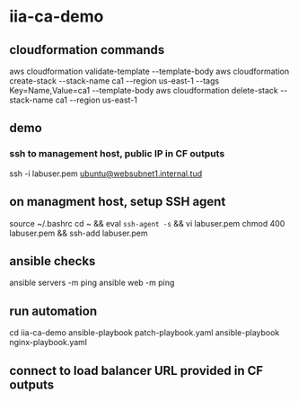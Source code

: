 # iia-ca-demo

## cloudformation commands
aws cloudformation validate-template --template-body
aws cloudformation create-stack --stack-name ca1 --region us-east-1 --tags Key=Name,Value=ca1 --template-body
aws cloudformation delete-stack --stack-name ca1 --region us-east-1

## demo
### ssh to management host, public IP in CF outputs
ssh -i labuser.pem ubuntu@websubnet1.internal.tud

## on managment host, setup SSH agent
source ~/.bashrc
cd ~ && eval `ssh-agent -s` && vi labuser.pem
chmod 400 labuser.pem && ssh-add labuser.pem

## ansible checks
ansible servers -m ping
ansible web -m ping

## run automation
cd iia-ca-demo
ansible-playbook patch-playbook.yaml
ansible-playbook nginx-playbook.yaml

## connect to load balancer URL provided in CF outputs
